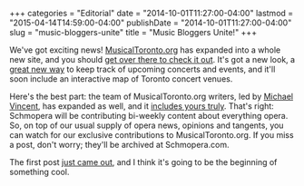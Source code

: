 +++
categories = "Editorial"
date = "2014-10-01T11:27:00-04:00"
lastmod = "2015-04-14T14:59:00-04:00"
publishDate = "2014-10-01T11:27:00-04:00"
slug = "music-bloggers-unite"
title = "Music Bloggers Unite!"
+++

We've got exciting news! [MusicalToronto.org](http://www.musicaltoronto.org/2014/10/01/introducing-a-new-expanded-musical-toronto/) has expanded into a whole new site, and you should [get over there to check it out](http://www.musicaltoronto.org/2014/10/01/introducing-a-new-expanded-musical-toronto/). It's got a new look, a [great new way](http://www.musicaltoronto.org/datebook/) to keep track of upcoming concerts and events, and it'll soon include an interactive map of Toronto concert venues.

Here's the best part: the team of MusicalToronto.org writers, led by [Michael Vincent](http://www.musicaltoronto.org/mt-staff-and-writers/), has expanded as well, and it [includes yours truly](http://www.musicaltoronto.org/mt-staff-and-writers/). That's right: Schmopera will be contributing bi-weekly content about everything opera. So, on top of our usual supply of opera news, opinions and tangents, you can watch for our exclusive contributions to MusicalToronto.org. If you miss a post, don't worry; they'll be archived at Schmopera.com.

The first post [just came out](http://www.musicaltoronto.org/2014/10/01/schmopera-opera-the-inside-job/), and I think it's going to be the beginning of something cool.

